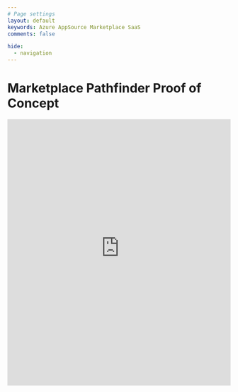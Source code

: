```yaml
---
# Page settings
layout: default
keywords: Azure AppSource Marketplace SaaS
comments: false

hide:
  - navigation
---
```


# Marketplace Pathfinder Proof of Concept

<iframe 
    src="https://web.preview.powerva.microsoft.com/environments/839eace6-59ab-4243-97ec-a5b8fcc104e4/bots/new_bot_26502aa7d017484a9307e0f09788f489/webchat"
    frameborder="0" 
    style="width: 100%; height: 600px; border: 1px">
</iframe>

<script src="https://cdn.botframework.com/botframework-webchat/latest/webchat.js"></script>
<script>
    const styleOptions = {
        // Add styleOptions to customize web chat canvas
        hideUploadButton: true
    };

    console.debug("Got it");

    // Add your BOT ID below
    var BOT_ID = "b11ecfe8-48ef-4d5c-a77b-ee24c5c245a0";

    var theURL = "https://powerva.microsoft.com/website/bots/" + BOT_ID;

    const store = window.WebChat.createStore(
        {},
        ({ dispatch }) => next => action => {
            if (action.type === "DIRECT_LINE/CONNECT_FULFILLED") {
              dispatch({
                  meta: {
                        method: "keyboard",
                    },
                    payload: {
                        activity: {
                              channelData: {
                                  postBack: true,
                              },
                              //Web Chat will show the 'Greeting' System Topic message which has a trigger-phrase 'hello'
                              name: 'startConversation',
                              type: "event"
                          },
                    },
                    type: "DIRECT_LINE/POST_ACTIVITY",
                });
          }
          return next(action);
      }
    );
    fetch(theURL)
        .then(response => response.json())
        .then(conversationInfo => {
            window.WebChat.renderWebChat(
                {
                    directLine: window.WebChat.createDirectLine({
                        token: conversationInfo.token,
                    }),
                    store: store,
                    styleOptions: styleOptions
                },
                document.getElementById('webchat')
            );
        })
        .catch(err => console.error("An error occurred: " + err));
</script>